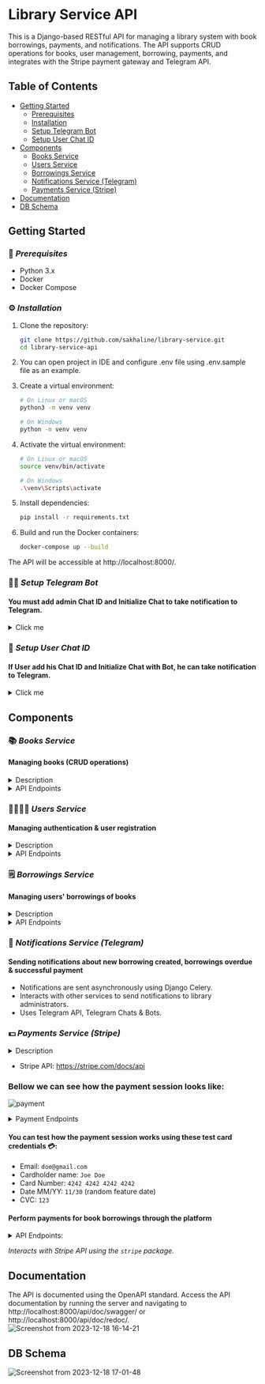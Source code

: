 # Library Service API

This is a Django-based RESTful API for managing a library system with book 
borrowings, payments, and notifications. The API supports CRUD operations 
for books, user management, borrowing, payments, and integrates with the 
Stripe payment gateway and Telegram API.

## Table of Contents

- [Getting Started](#getting-started)
  - [Prerequisites](#prerequisites)
  - [Installation](#installation)
  - [Setup Telegram Bot](#setup-telegram-bot)
  - [Setup User Chat ID](#setup-user-chat-id)
- [Components](#usage)
  - [Books Service](#books-service)
  - [Users Service](#users-service)
  - [Borrowings Service](#borrowings-service)
  - [Notifications Service (Telegram)](#notifications-service-(telegram))
  - [Payments Service (Stripe)](#payments-service-(stripe))
- [Documentation](#documentation)
- [DB Schema](#db-schema)

## Getting Started

### 🛜 _Prerequisites_

- Python 3.x
- Docker
- Docker Compose

### ⚙️ _Installation_

1. Clone the repository:

   ```bash
   git clone https://github.com/sakhaline/library-service.git
   cd library-service-api
2. You can open project in IDE and configure .env file using .env.sample file 
as an example.
3. Create a virtual environment:
    ```bash
   # On Linux or macOS
    python3 -m venv venv

    # On Windows
    python -m venv venv
4. Activate the virtual environment:
    ````bash
   # On Linux or macOS
    source venv/bin/activate

    # On Windows
    .\venv\Scripts\activate
5. Install dependencies:
    ````bash
   pip install -r requirements.txt
6. Build and run the Docker containers:
    ````bash
    docker-compose up --build
The API will be accessible at http://localhost:8000/.

### 👩‍💻 _Setup Telegram Bot_ 
#### You must add admin Chat ID and Initialize Chat to take notification to Telegram. 

<details>
  <summary>Click me</summary>

  #### 🧠 Create bot in Bot Father  
- Start chat with [Bot Father](https://t.me/BotFather)
- ```/newbot``` - to create new bot
- Send bot's name
- ```/setprivacy``` - change to **Disable**
- Copy and save **API Key**,  **Bot Link**

#### 👯 Create chat
- You need to create channel
- Than, you should add your bot using  **Bot Link**

#### 🤔 Find chat id
- Write some message in chat
- Go to ```https://api.telegram.org/bot<TOKEN>/getUpdates```.
- In ```<TOKEN>``` place **API Key**
- You will get response:
```json
  "chat": {
    "id": -4017738106,
    "title": "Order Tickets",
    "type": "group",
    "all_members_are_administrators": true
   },
  ``` 
- Save your **Chat ID**
- Write all saved information inside [.env](.env) file like that:
```
TELEGRAM_API_KEY=6503311767:AAEkcCdnc3MewRnLe53YZgnDSdqdq1pq7mE
TELEGRAM_CHAT_ID=-4017738106
  ``` 
#### 📫 Image configure
You can change images that bot sends in [telegram_notifications.py](notifications%2Ftelegram_notifications.py)
```python
BORROW_PHOTO = ("link-to-image")
PAYMENT_PHOTO = ("link-to-image")
```
</details>

### 🐻 _Setup User Chat ID_ 
#### If User add his Chat ID and Initialize Chat with Bot, he can take notification to Telegram. 
<details>
  <summary>Click me</summary>

  #### 🐦 Initialize Chat with Bot  
- Sent ```/start```  to [Checks and Orders Bot](https://t.me/ChecksOrdersBot)
  
#### 🐧 Get Chat ID  
- Sent ```/start```  to [Get My ID Bot](https://t.me/getmyid_bot)
- Copy ```Your user ID: 751285126```

#### ☃️ Save Chat ID
- Go to ```/api/user/me/``` 
- Paste Chat id to ```Telegram chat id``` field
- Make sure that you ```Initialized Chat with Bot```
- Select ```Chat initialized``` checkbox
- Make ```PUT``` request
- All must be like here:
![img.png](https://i.ibb.co/WD284Rw/Example.png)


#### 🎄 Now you will get new notification to your Telegram !

</details>

## Components
### 📚 _Books Service_

#### Managing books (CRUD operations)
<details>
  <summary>Description</summary>
The Books Service in the Library API offers complete
CRUD functionality, including the initialization of 
the "books" app, creation of a book model, and 
implementation of serializers and views for 
essential endpoints. 
Additionally, robust permissions are enforced, ensuring 
that only admin users have the authority to create, 
update, and delete books, while all users, 
including those not authenticated, can access a 
comprehensive list of available books. JWT 
token authentication from the users' service 
enhances security and user-specific interactions 
within the Books Service.
</details>

<details>
  <summary>API Endpoints</summary>

- **POST:** `/books/` - Add a new book
- **GET:** `/books/` - Get a list of books
- **GET:** `/books/<id>/` - Get detailed information about a book
- **PUT/PATCH:** `/books/<id>/` - Update book details (including inventory)
- **DELETE:** `/books/<id>/` - Delete a book
</details>

### 👨‍👩‍👧‍👦 _Users Service_
#### Managing authentication & user registration

<details>
  <summary>Description</summary>
The Users Service in the Library API implements full 
CRUD functionality, beginning with the initialization 
of the "users" app. This involves adding a user model 
with email support and integrating JWT (JSON Web Token) 
authentication for enhanced security. The implementation includes 
serializers and views for all endpoints, ensuring a 
seamless and secure user management system.
</details>

<details>
  <summary>API Endpoints</summary>

- **POST:** `/users/` - Register a new user
- **POST:** `/users/token/` - Get JWT tokens
- **POST:** `/users/token/refresh/` - Refresh JWT token
- **GET:** `/users/me/` - Get user's profile information
- **PUT/PATCH:** `/users/me/` - Update user's profile information
</details>

### 🗒 _Borrowings Service_
#### Managing users' borrowings of books

<details>
  <summary>Description</summary>
The Borrowings Service in the Library API provides robust 
functionality for managing book borrowings. It includes 
the initialization of the borrowing app, a model with 
constraints for accurate tracking, and a read serializer 
for detailed book information. The service offers endpoints 
for listing, retrieving details, and creating borrowings, 
with validations for inventory and user permissions. 
Borrowings can be marked as returned, triggering inventory 
updates, and notifications are sent for new borrowings and 
overdue items. Telegram integration enables real-time 
notifications, and a scheduled task checks for daily 
overdue borrowings, providing detailed alerts or a 
notification of no overdue borrowings. This service ensures 
efficient borrowing processes and timely communication with users.
</details>

<details>
  <summary>API Endpoints</summary>

- **POST:** `/borrowings/` - Add a new borrowing (decrement inventory by 1)
- **GET:** `/borrowings/?user_id=...&is_active=...` - Get borrowings by user id and active/inactive status
- **GET:** `/borrowings/<id>/` - Get specific borrowing
- **POST:** `/borrowings/<id>/return/` - Set actual return date (increment inventory by 1)
</details>

### 💬 _Notifications Service (Telegram)_
#### Sending notifications about new borrowing created, borrowings overdue & successful payment

- Notifications are sent asynchronously using Django Celery.
- Interacts with other services to send notifications to library administrators.
- Uses Telegram API, Telegram Chats & Bots.

### 💵 _Payments Service (Stripe)_

<details>
  <summary>Description</summary>
Stripe is a widely used payment processing platform that enables businesses 
and individuals to accept online payments. 
Stripe offers a RESTful API that allows developers to interact with various resources,
such as customers, payments, subscriptions, and more.
Admins Only - Refund money to a user in case of unexpected 
issues. Accessible to users with is_staff = True.
</details>

* Stripe API: https://stripe.com/docs/api

### Bellow we can see how the payment session looks like:
![payment](https://github.com/sakhaline/library-service/assets/61559978/ad279349-31ab-4f3d-b8eb-d44c886cc3fe)

<details>
  <summary>Payment Endpoints</summary>

- **GET:** `/api/payment` - Add a new borrowing (decrement inventory by 1)
- **GET:** `/api/payment/pk/` - Get borrowings by user id and active/inactive status
- **GET:** `/api/payment/pk/success/` - Get specific borrowing
- **GET:** `/api/payment/pk/cancel/` - Set actual return date (increment inventory by 1)
- **GET:** `/api/payment/pk/refund/` - Set actual return date (increment inventory by 1)
</details>

#### You can test how the payment session works using these test card credentials 💳:
* Email: `doe@gmail.com`
* Cardholder name: `Joe Doe` 
* Card Number: `4242 4242 4242 4242`
* Date MM/YY: `11/30` (random feature date)
* CVC: `123`

#### Perform payments for book borrowings through the platform

<details>
  <summary>API Endpoints:</summary>

- **GET:** `/success/` - Check successful Stripe payment
- **GET:** `/cancel/` - Return payment paused message
</details>

_Interacts with Stripe API using the `stripe` package._

## Documentation
The API is documented using the OpenAPI standard.
Access the API documentation by running the server and navigating to http://localhost:8000/api/doc/swagger/ or http://localhost:8000/api/doc/redoc/.
![Screenshot from 2023-12-18 16-14-21](https://github.com/sakhaline/library-service/assets/130174413/f1745152-9cd7-4beb-ba6a-594b36810fd2)

## DB Schema
![Screenshot from 2023-12-18 17-01-48](https://github.com/sakhaline/library-service/assets/130174413/78077451-3279-49e7-8d85-cb4b79c1a72d)
